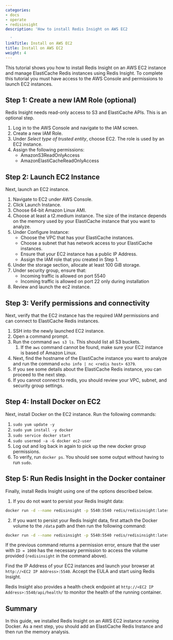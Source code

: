 ```yaml
---
categories:
- docs
- operate
- redisinsight
description: 'How to install Redis Insight on AWS EC2

  '
linkTitle: Install on AWS EC2
title: Install on AWS EC2
weight: 4
---
```

This tutorial shows you how to install Redis Insight on an AWS EC2 instance and manage ElastiCache Redis instances using Redis Insight. To complete this tutorial you must have access to the AWS Console and permissions to launch EC2 instances.

Step 1: Create a new IAM Role (optional)
--------------

Redis Insight needs read-only access to S3 and ElastiCache APIs. This is an optional step.

1. Log in to the AWS Console and navigate to the IAM screen.
1. Create a new IAM Role.
1. Under *Select type of trusted entity*, choose EC2. The role is used by an EC2 instance.
1. Assign the following permissions:
    * AmazonS3ReadOnlyAccess
    * AmazonElastiCacheReadOnlyAccess

Step 2: Launch EC2 Instance
--------------

Next, launch an EC2 instance.

1. Navigate to EC2 under AWS Console.
1. Click Launch Instance.
1. Choose 64-bit Amazon Linux AMI.
1. Choose at least a t2.medium instance. The size of the instance depends on the memory used by your ElastiCache instance that you want to analyze.
1. Under Configure Instance:
   * Choose the VPC that has your ElastiCache instances.
   * Choose a subnet that has network access to your ElastiCache instances.
   * Ensure that your EC2 instance has a public IP Address.
   * Assign the IAM role that you created in Step 1.
1. Under the storage section, allocate at least 100 GiB storage.
1. Under security group, ensure that:
    * Incoming traffic is allowed on port 5540
    * Incoming traffic is allowed on port 22 only during installation
1. Review and launch the ec2 instance.

Step 3: Verify permissions and connectivity
----------

Next, verify that the EC2 instance has the required IAM permissions and can connect to ElastiCache Redis instances.

1. SSH into the newly launched EC2 instance.
1. Open a command prompt.
1. Run the command `aws s3 ls`. This should list all S3 buckets.
    1. If the `aws` command cannot be found, make sure your EC2 instance is based of Amazon Linux.
1. Next, find the hostname of the ElastiCache instance you want to analyze and run the command `echo info | nc <redis host> 6379`.
1. If you see some details about the ElastiCache Redis instance, you can proceed to the next step.
1. If you cannot connect to redis, you should review your VPC, subnet, and security group settings.

Step 4: Install Docker on EC2
-------

Next, install Docker on the EC2 instance. Run the following commands:

1. `sudo yum update -y`
1. `sudo yum install -y docker`
1. `sudo service docker start`
1. `sudo usermod -a -G docker ec2-user`
1. Log out and log back in again to pick up the new docker group permissions.
1. To verify, run `docker ps`. You should see some output without having to run `sudo`.

Step 5: Run Redis Insight in the Docker container
-------

Finally, install Redis Insight using one of the options described below.

1. If you do not want to persist your Redis Insight data:

```bash
docker run -d --name redisinsight -p 5540:5540 redis/redisinsight:latest
```
2. If you want to persist your Redis Insight data, first attach the Docker volume to the `/data` path and then run the following command:

```bash
docker run -d --name redisinsight -p 5540:5540 redis/redisinsight:latest -v redisinsight:/data
```

If the previous command returns a permission error, ensure that the user with `ID = 1000` has the necessary permission to access the volume provided (`redisinsight` in the command above).

Find the IP Address of your EC2 instances and launch your browser at `http://<EC2 IP Address>:5540`. Accept the EULA and start using Redis Insight.

Redis Insight also provides a health check endpoint at `http://<EC2 IP Address>:5540/api/health/` to monitor the health of the running container.

Summary
------

In this guide, we installed Redis Insight on an AWS EC2 instance running Docker. As a next step, you should add an ElastiCache Redis Instance and then run the memory analysis.
